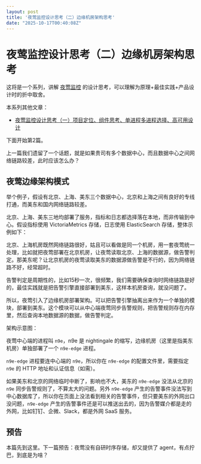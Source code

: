 ```yaml
---
layout: post
title: '夜莺监控设计思考（二）边缘机房架构思考'
date: "2025-10-17T00:40:08Z"
---
```

夜莺监控设计思考（二）边缘机房架构思考
===================

这将是一个系列，讲解 [夜莺监控](https://github.com/ccfos/nightingale) 的设计思考，可以理解为原理+最佳实践+产品设计时的折中取舍。

本系列其他文章：

*   [夜莺监控设计思考（一）项目定位、组件思考、单进程多进程选择、高可用设计](https://flashcat.cloud/blog/nightingale-design-01/)

下面开始第2篇。

上一篇我们遗留了一个话题，就是如果贵司有多个数据中心，而且数据中心之间网络链路较差，此时应该怎么办？

夜莺边缘架构模式
--------

举个例子，假设有北京、上海、美东三个数据中心，北京和上海之间有良好的专线打通，而美东和国内网络链路较差。

北京、上海、美东三地均部署了服务，指标和日志都选择落在本地，而非传输到中心。假设指标使用 VictoriaMetrics 存储，日志使用 ElasticSearch 存储，整体示例如下：

北京、上海机房既然网络链路很好，姑且可以看做是同一个机房，用一套夜莺统一处理，比如就把夜莺部署在北京机房，让夜莺读取北京、上海的数据源，做告警判定。那美东呢？让北京机房的夜莺读取美东的数据源做告警是不行的，因为网络链路不好，经常超时。

告警判定是周期性的，比如15秒一次，很频繁，我们需要确保查询时网络链路是好的，最佳实践就是把告警引擎直接部署到美东，这样本机房查询，就没问题了。

所以，夜莺引入了边缘机房部署架构。可以把告警引擎抽离出来作为一个单独的模块，部署到美东。这个模块可以从中心端夜莺同步告警规则，把告警规则存在内存里，然后查询本地数据源的数据，做告警判定。

架构示意图：

夜莺中心端的进程叫 `n9e`，n9e 是 nightingale 的缩写，边缘机房（这里是指美东机房）单独部署了一个 `n9e-edge` 进程。

`n9e-edge` 进程要连中心端的 `n9e`，所以你在 `n9e-edge` 的配置文件里，需要指定 `n9e` 的 HTTP 地址和认证信息（如需）。

如果美东和北京的网络临时中断了，影响也不大，美东的 `n9e-edge` 没法从北京的 `n9e` 同步告警规则了，不算太大的问题。另外 `n9e-edge` 产生的告警事件没法写到中心数据库了，所以你在页面上没法看到相关的告警事件，但只要美东的外网出口没问题，`n9e-edge` 产生的告警事件还是可以推送出去的，因为告警媒介都是走的外网，比如钉钉、企微、Slack，都是外网 SaaS 服务。

预告
--

本篇先到这里。下一篇预告：夜莺没有自研时序存储，却又提供了 agent，有点拧巴，到底是为啥？